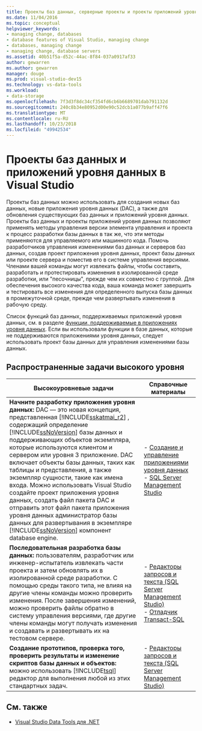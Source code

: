 ```yaml
---
title: Проекты баз данных, серверные проекты и проекты приложений уровня данных в Visual Studio
ms.date: 11/04/2016
ms.topic: conceptual
helpviewer_keywords:
- managing change, databases
- database features of Visual Studio, managing change
- databases, managing change
- managing change, database servers
ms.assetid: 40b51f5a-d52c-44ac-8f84-037a0917af33
author: gewarren
ms.author: gewarren
manager: douge
ms.prod: visual-studio-dev15
ms.technology: vs-data-tools
ms.workload:
- data-storage
ms.openlocfilehash: 7f3d3f8dc34cf354fd6cb6b6689701dab791132d
ms.sourcegitcommit: 240c8b34e80952d00e90c52dcb1a077b9aff47f6
ms.translationtype: MT
ms.contentlocale: ru-RU
ms.lasthandoff: 10/23/2018
ms.locfileid: "49942534"
---
```

# <a name="database-projects-and-data-tier-applications-in-visual-studio"></a>Проекты баз данных и приложений уровня данных в Visual Studio

Проекты баз данных можно использовать для создания новых баз данных, новые приложения уровня данных (DAC), а также для обновления существующих баз данных и приложений уровня данных. Проекты баз данных и проекты приложений уровня данных позволяют применять методы управления версии элемента управления и проекта к процесс разработки базы данных в так же, что эти методы применяются для управляемого или машинного кода. Помочь разработчиков управления изменениями баз данных и серверов баз данных, создав проект приложения уровня данных, проект базы данных или проекте сервера и поместив его в системе управления версиями. Членами вашей команды могут извлекать файлы, чтобы составить, разработать и протестировать изменения в изолированной среде разработки, или "песочницы", прежде чем их совместно с группой. Для обеспечения высокого качества кода, ваша команда может завершить и тестировать все изменения для определенного выпуска базы данных в промежуточной среде, прежде чем развертывать изменения в рабочую среду.

Список функций баз данных, поддерживаемых приложений уровня данных, см. в разделе [функции, поддерживаемые в приложениях уровня данных](/previous-versions/visualstudio/visual-studio-2010/ee362013(v=vs.100)). Если вы использовали функции в базе данных, которые не поддерживаются приложениями уровня данных, следует использовать проект базы данных для управления изменениями базы данных.

## <a name="common-high-level-tasks"></a>Распространенные задачи высокого уровня

| Высокоуровневые задачи | Справочные материалы |
| - | - |
| **Начните разработку приложения уровня данных:** DAC — это новая концепция, представленная [!INCLUDE[sskatmai_r2](../data-tools/includes/sskatmai_r2_md.md)] , содержащий определение [!INCLUDE[ssNoVersion](../data-tools/includes/ssnoversion_md.md)] базы данных и поддерживающих объектов экземпляра, которые используются клиентом и сервером или уровня 3 приложение. DAC включает объекты базы данных, таких как таблицы и представления, а также экземпляр сущности, такие как имена входа. Можно использовать Visual Studio создайте проект приложения уровня данных, создать файл пакета DAC и отправить этот файл пакета приложения уровня данных администратор базы данных для развертывания в экземпляре [!INCLUDE[ssNoVersion](../data-tools/includes/ssnoversion_md.md)] компонент database engine. | -   [Создание и управление приложениями уровня данных](http://go.microsoft.com/fwlink/?LinkId=160741)<br />-   [SQL Server Management Studio](http://go.microsoft.com/fwlink/?LinkId=227328) |
| **Последовательная разработка базы данных:** пользователям, разработчик или инженер-испытатель извлекать части проекта и затем обновлять их в изолированной среде разработки. С помощью среды такого типа, не влияя на другие члены команды можно проверить изменения. После завершения изменений, можно проверить файлы обратно в систему управления версиями, где другие члены команды могут получать изменения и создавать и развертывать их на тестовом сервере. | -   [Редакторы запросов и текста (SQL Server Management Studio)](http://go.microsoft.com/fwlink/?LinkId=227327)<br />-   [Отладчик Transact-SQL](http://go.microsoft.com/fwlink/?LinkId=227324) |
| **Создание прототипов, проверка того, проверить результаты и изменение скриптов базы данных и объектов:** можно использовать [!INCLUDE[tsql](../data-tools/includes/tsql_md.md)] редактор для выполнения любой из этих стандартных задач. | -   [Редакторы запросов и текста (SQL Server Management Studio)](http://go.microsoft.com/fwlink/?LinkId=227327) |

## <a name="see-also"></a>См. также

- [Visual Studio Data Tools для .NET](../data-tools/visual-studio-data-tools-for-dotnet.md)
